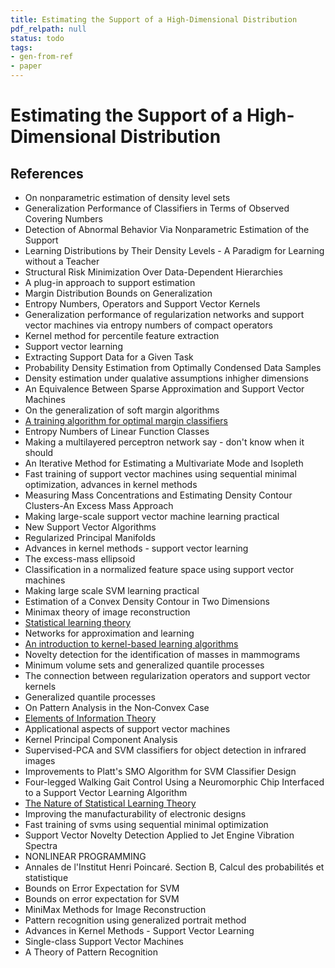 ```yaml
---
title: Estimating the Support of a High-Dimensional Distribution
pdf_relpath: null
status: todo
tags:
- gen-from-ref
- paper
---
```


# Estimating the Support of a High-Dimensional Distribution

## References

- On nonparametric estimation of density level sets
- Generalization Performance of Classifiers in Terms of Observed Covering Numbers
- Detection of Abnormal Behavior Via Nonparametric Estimation of the Support
- Learning Distributions by Their Density Levels - A Paradigm for Learning without a Teacher
- Structural Risk Minimization Over Data-Dependent Hierarchies
- A plug-in approach to support estimation
- Margin Distribution Bounds on Generalization
- Entropy Numbers, Operators and Support Vector Kernels
- Generalization performance of regularization networks and support vector machines via entropy numbers of compact operators
- Kernel method for percentile feature extraction
- Support vector learning
- Extracting Support Data for a Given Task
- Probability Density Estimation from Optimally Condensed Data Samples
- Density estimation under qualative assumptions inhigher dimensions
- An Equivalence Between Sparse Approximation and Support Vector Machines
- On the generalization of soft margin algorithms
- [A training algorithm for optimal margin classifiers](./a-training-algorithm-for-optimal-margin-classifiers.md)
- Entropy Numbers of Linear Function Classes
- Making a multilayered perceptron network say - don't know when it should
- An Iterative Method for Estimating a Multivariate Mode and Isopleth
- Fast training of support vector machines using sequential minimal optimization, advances in kernel methods
- Measuring Mass Concentrations and Estimating Density Contour Clusters-An Excess Mass Approach
- Making large-scale support vector machine learning practical
- New Support Vector Algorithms
- Regularized Principal Manifolds
- Advances in kernel methods - support vector learning
- The excess-mass ellipsoid
- Classification in a normalized feature space using support vector machines
- Making large scale SVM learning practical
- Estimation of a Convex Density Contour in Two Dimensions
- Minimax theory of image reconstruction
- [Statistical learning theory](./statistical-learning-theory.md)
- Networks for approximation and learning
- [An introduction to kernel-based learning algorithms](./an-introduction-to-kernel-based-learning-algorithms.md)
- Novelty detection for the identification of masses in mammograms
- Minimum volume sets and generalized quantile processes
- The connection between regularization operators and support vector kernels
- Generalized quantile processes
- On Pattern Analysis in the Non‐Convex Case
- [Elements of Information Theory](./elements-of-information-theory.md)
- Applicational aspects of support vector machines
- Kernel Principal Component Analysis
- Supervised-PCA and SVM classifiers for object detection in infrared images
- Improvements to Platt's SMO Algorithm for SVM Classifier Design
- Four-legged Walking Gait Control Using a Neuromorphic Chip Interfaced to a Support Vector Learning Algorithm
- [The Nature of Statistical Learning Theory](./the-nature-of-statistical-learning-theory.md)
- Improving the manufacturability of electronic designs
- Fast training of svms using sequential minimal optimization
- Support Vector Novelty Detection Applied to Jet Engine Vibration Spectra
- NONLINEAR PROGRAMMING
- Annales de l'Institut Henri Poincaré. Section B, Calcul des probabilités et statistique
- Bounds on Error Expectation for SVM
- Bounds on error expectation for SVM
- MiniMax Methods for Image Reconstruction
- Pattern recognition using generalized portrait method
- Advances in Kernel Methods - Support Vector Learning
- Single-class Support Vector Machines
- A Theory of Pattern Recognition
